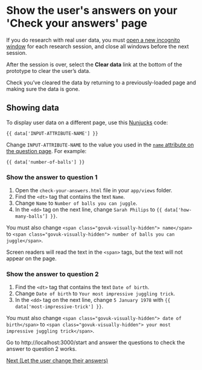 # Show the user's answers on your 'Check your answers' page

If you do research with real user data, you must [open a new incognito window](https://support.google.com/chrome/answer/95464) for each research session, and close all windows before the next session.

After the session is over, select the **Clear data** link at the bottom of the prototype to clear the user’s data.

Check you’ve cleared the data by returning to a previously-loaded page and making sure the data is gone.

## Showing data

To display user data on a different page, use this [Nunjucks](https://mozilla.github.io/nunjucks/) code:

```
{{ data['INPUT-ATTRIBUTE-NAME'] }}
```

Change `INPUT-ATTRIBUTE-NAME` to the value you used in the [`name` attribute on the question page](/docs/make-first-prototype/add-questions#add-a-text-input-to-question-2). For example:

```
{{ data['number-of-balls'] }}
```

### Show the answer to question 1

1. Open the `check-your-answers.html` file in your `app/views` folder.
2. Find the `<dt>` tag that contains the text `Name`.
3. Change `Name` to `Number of balls you can juggle`.
4. In the `<dd>` tag on the next line, change `Sarah Philips` to `{{ data['how-many-balls’] }}`.

You must also change `<span class="govuk-visually-hidden"> name</span>` to `<span class="govuk-visually-hidden"> number of balls you can juggle</span>`.

Screen readers will read the text in the `<span>` tags, but the text will not appear on the page.

### Show the answer to question 2

1. Find the `<dt>` tag that contains the text `Date of birth`.
2. Change `Date of birth` to `Your most impressive juggling trick`.
3. In the `<dd>` tag on the next line, change `5 January 1978` with `{{ data['most-impressive-trick'] }}`.

You must also change `<span class="govuk-visually-hidden"> date of birth</span>` to `<span class="govuk-visually-hidden"> your most impressive juggling trick</span>`.

Go to http://localhost:3000/start and answer the questions to check the answer to question 2 works.

[Next (Let the user change their answers)](let-user-change-answers)
